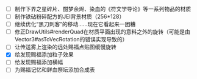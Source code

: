 - [ ] 制作下界之星碎片、酣梦余烬、染血的《符文学导论》等一系列物品的材质
- [ ] 制作铁砧粉碎配方的JEI背景材质（256*128）
- [ ] 继续优化“黑刀刺客”的移动……现在它看起来一团糟
- [ ] 修正DrawUtils#renderQuad在材质平面出现的意料之外的旋转（可能是由Vector3#asToVecRotation的错误实现导致的）
- [ ] 让传送雾上渲染的远处赐福点贴图缓慢旋转
- [x] 给发现赐福添加粒子效果
- [ ] 给发现赐福添加横幅
- [ ] 为赐福记忆和鲜血祭坛添加合成表
